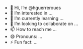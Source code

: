 - 👋 Hi, I’m @hguerreroues
- 👀 I’m interested in ...
- 🌱 I’m currently learning ...
- 💞️ I’m looking to collaborate on ...
- 📫 How to reach me ...
- 😄 Pronouns: ...
- ⚡ Fun fact: ...

<!---
hguerreroues/hguerreroues is a ✨ special ✨ repository because its `README.md` (this file) appears on your GitHub profile.
You can click the Preview link to take a look at your changes.
--->

